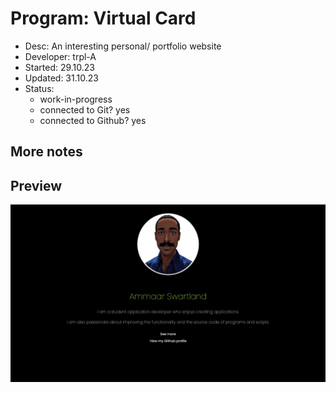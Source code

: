 # Program: Virtual Card
- Desc:         An interesting personal/ portfolio website
- Developer:    trpl-A
- Started:      29.10.23
- Updated:      31.10.23
- Status:   
    * work-in-progress
    * connected to Git?     yes
    * connected to Github?  yes


## More notes


## Preview
<div style="text-align: center; border-radius:20px;">
    <a href="https://www.google.com">
        <img src="screenshot.JPG" alt="" />
    </a> 
</div>